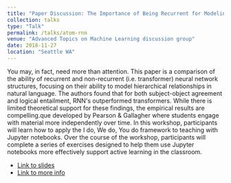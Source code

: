 ```yaml
---
title: "Paper Discussion: The Importance of Being Recurrent for Modeling Hierarchical Structure"
collection: talks
type: "Talk"
permalink: /talks/atom-rnn
venue: "Advanced Topics on Machine Learning discussion group"
date: 2018-11-27
location: "Seattle WA"
---
```


You may, in fact, need more than attention. This paper is a comparison of the ability of recurrent and non-recurrent (i.e. transformer) neural network structures, focusing on their ability to model hierarchical relationships in natural language. The authors found that for both subject-object agreement and logical entailment, RNN's outperformed transformers. While there is limited theoretical support for these findings, the empirical results are compelling.que developed by Pearson & Gallagher where students engage with material more independently over time. In this workshop, participants will learn how to apply the I do, We do, You do framework to teaching with Jupyter notebooks. Over the course of the workshop, participants will complete a series of exercises designed to help them use Jupyter notebooks more effectively support active learning in the classroom.

* [Link to slides](http://www.rctatman.com/files/Tatman_2018_ATOMRNNforHierarchies.pdf)
* [Link to more info](https://www.meetup.com/PSPPython/events/254399016/)
